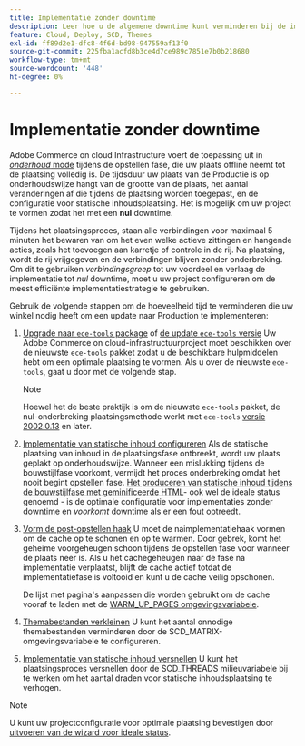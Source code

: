 ```yaml
---
title: Implementatie zonder downtime
description: Leer hoe u de algemene downtime kunt verminderen bij de implementatie van Adobe Commerce op cloudinfrastructuuroplossingen.
feature: Cloud, Deploy, SCD, Themes
exl-id: ff89d2e1-dfc8-4f6d-bd98-947559af13f0
source-git-commit: 225fba1acfd8b3ce4d7ce989c7851e7b0b218680
workflow-type: tm+mt
source-wordcount: '448'
ht-degree: 0%

---
```


# Implementatie zonder downtime

Adobe Commerce on cloud Infrastructure voert de toepassing uit in [_onderhoud_ mode](https://experienceleague.adobe.com/docs/commerce-operations/configuration-guide/setup/application-modes.html#production-mode) tijdens de opstellen fase, die uw plaats offline neemt tot de plaatsing volledig is. De tijdsduur uw plaats van de Productie is op onderhoudswijze hangt van de grootte van de plaats, het aantal veranderingen af die tijdens de plaatsing worden toegepast, en de configuratie voor statische inhoudsplaatsing. Het is mogelijk om uw project te vormen zodat het met een **nul** downtime.

Tijdens het plaatsingsproces, staan alle verbindingen voor maximaal 5 minuten het bewaren van om het even welke actieve zittingen en hangende acties, zoals het toevoegen aan karretje of controle in de rij. Na plaatsing, wordt de rij vrijgegeven en de verbindingen blijven zonder onderbreking. Om dit te gebruiken _verbindingsgreep_ tot uw voordeel en verlaag de implementatie tot _nul_ downtime, moet u uw project configureren om de meest efficiënte implementatiestrategie te gebruiken.

Gebruik de volgende stappen om de hoeveelheid tijd te verminderen die uw winkel nodig heeft om een update naar Production te implementeren:

1. [Upgrade naar `ece-tools` package](../dev-tools/install-package.md) of [de update `ece-tools` versie](../dev-tools/update-package.md)
Uw Adobe Commerce on cloud-infrastructuurproject moet beschikken over de nieuwste `ece-tools` pakket zodat u de beschikbare hulpmiddelen hebt om een optimale plaatsing te vormen. Als u over de nieuwste `ece-tools`, gaat u door met de volgende stap.

   >[!NOTE]
   >
   >Hoewel het de beste praktijk is om de nieuwste `ece-tools` pakket, de nul-onderbreking plaatsingsmethode werkt met `ece-tools` [versie 2002.0.13](../release-notes/cloud-release-archive.md#v2002013) en later.

1. [Implementatie van statische inhoud configureren](static-content.md)
Als de statische plaatsing van inhoud in de plaatsingsfase ontbreekt, wordt uw plaats geplakt op onderhoudswijze. Wanneer een mislukking tijdens de bouwstijlfase voorkomt, vermijdt het proces onderbreking omdat het nooit begint opstellen fase. [Het produceren van statische inhoud tijdens de bouwstijlfase met geminificeerde HTML](static-content.md#setting-the-scd-on-build)- ook wel de ideale status genoemd - is de optimale configuratie voor implementaties zonder downtime en _voorkomt_ downtime als er een fout optreedt.

1. [Vorm de post-opstellen haak](../application/hooks-property.md)
U moet de naimplementatiehaak vormen om de cache op te schonen en op te warmen. Door gebrek, komt het geheime voorgeheugen schoon tijdens de opstellen fase voor wanneer de plaats neer is. Als u het cachegeheugen naar de fase na implementatie verplaatst, blijft de cache actief totdat de implementatiefase is voltooid en kunt u de cache veilig opschonen.

   De lijst met pagina&#39;s aanpassen die worden gebruikt om de cache vooraf te laden met de [WARM_UP_PAGES omgevingsvariabele](../environment/variables-post-deploy.md#warmuppages).

1. [Themabestanden verkleinen](../environment/variables-deploy.md#scdmatrix)
U kunt het aantal onnodige themabestanden verminderen door de SCD\_MATRIX-omgevingsvariabele te configureren.

1. [Implementatie van statische inhoud versnellen](../environment/variables-deploy.md#scdthreads)
U kunt het plaatsingsproces versnellen door de SCD\_THREADS milieuvariabele bij te werken om het aantal draden voor statische inhoudsplaatsing te verhogen.

>[!NOTE]
>
>U kunt uw projectconfiguratie voor optimale plaatsing bevestigen door [uitvoeren van de wizard voor ideale status](smart-wizards.md#verifying-an-ideal-configuration).
